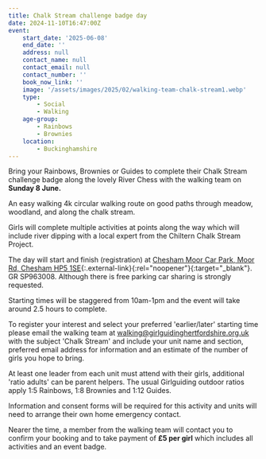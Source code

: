 ```yaml
---
title: Chalk Stream challenge badge day
date: 2024-11-10T16:47:00Z
event:
    start_date: '2025-06-08'
    end_date: ''
    address: null
    contact_name: null
    contact_email: null
    contact_number: ''
    book_now_link: ''
    image: '/assets/images/2025/02/walking-team-chalk-stream1.webp'
    type:
        - Social
        - Walking
    age-group:
        - Rainbows
        - Brownies
    location:
        - Buckinghamshire
---
```

Bring your Rainbows, Brownies or Guides to complete their Chalk Stream challenge badge along the lovely River Chess with the walking team on **Sunday 8 June.**

An easy walking 4k circular walking route on good paths through meadow, woodland, and along the chalk stream.

Girls will complete multiple activities at points along the way which will include river dipping with a local expert from the Chiltern Chalk Stream Project.

The day will start and finish (registration) at [Chesham Moor Car Park, Moor Rd, Chesham HP5 1SE](https://maps.app.goo.gl/QopdewHb7SXEsmS8A){:.external-link}{:rel="noopener"}{:target="_blank"}. GR SP963008. Although there is free parking car sharing is strongly requested.

Starting times will be staggered from 10am-1pm and the event will take around 2.5 hours to complete.

To register your interest and select your preferred 'earlier/later' starting time please email the walking team at <walking@girlguidinghertfordshire.org.uk> with the subject 'Chalk Stream' and include your unit name and section, preferred email address for information and an estimate of the number of girls you hope to bring.

At least one leader from each unit must attend with their girls, additional 'ratio adults' can be parent helpers.  The usual Girlguiding outdoor ratios apply 1:5 Rainbows, 1:8 Brownies and 1:12 Guides.  

Information and consent forms will be required for this activity and units will need to arrange their own home emergency contact.  

Nearer the time, a member from the walking team will contact you to confirm your booking and to take payment of **£5 per girl** which includes all activities and an event badge.
